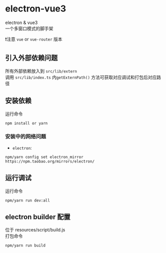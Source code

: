 # electron-vue3
electron & vue3   
一个多窗口模式的脚手架

❗注意  `vue` or `vue-router` 版本

## 引入外部依赖问题
所有外部依赖放入到 `src/lib/extern`  
调用 `src/lib/index.ts`  内`getExternPath()` 方法可获取对应调试和打包后对应路径

## 安装依赖
运行命令
```shell
npm install or yarn
```
### 安装中的网络问题
- `electron`:
```shell
npm/yarn config set electron_mirror https://npm.taobao.org/mirrors/electron/
```

## 运行调试
运行命令
```shell
npm/yarn run dev:all
```

## electron builder 配置
位于 resources/script/build.js  
打包命令
```shell
npm/yarn run build
```
